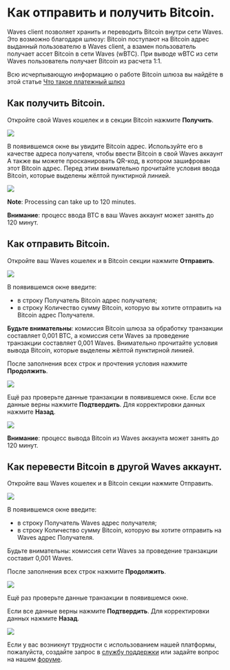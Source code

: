 # **Как отправить и получить Bitcoin**.

Waves client позволяет хранить и переводить Bitcoin внутри сети Waves. Это возможно благодаря шлюзу: Bitcoin поступают на Bitcoin адрес выданный пользователю в Waves client, а взамен пользователь получает ассет Bitcoin в сети Waves (wBTC). При выводе wBTC из сети Waves пользователь получает Bitcoin из расчета 1:1.

Всю исчерпывающую информацию о работе Bitcoin шлюза вы найдёте в этой статье [Что такое платежный шлюз](/frequently-asked-questions-faq/transfers-and-gateways/payment-gateway.md)

## **Как получить Bitcoin**.

Откройте свой Waves кошелек и в секции Bitcoin нажмите **Получить**.

![](/_assets/bitcoin_transfers_01.png)

В появившемся окне вы увидите Bitcoin адрес.
Используйте его в качестве адреса получателя, чтобы ввести Bitcoin в свой Waves аккаунт
А также вы можете просканировать QR-код, в котором зашифрован этот Bitcoin адрес.
Перед этим внимательно прочитайте условия ввода Bitcoin, которые выделены жёлтой пунктирной линией.

![](/_assets/bitcoin_transfers_02.png)

**Note**: Processing can take up to 120 minutes.

**Внимание**: процесс ввода BTC в ваш Waves аккаунт может занять до 120 минут.

## **Как отправить Bitcoin**.

Откройте ваш Waves кошелек и в Bitcoin секции нажмите **Отправить**.

![](/_assets/bitcoin_transfers_01.png)

В появившемся окне введите:

- в строку Получатель Bitcoin адрес получателя;
- в строку Количество сумму Bitcoin, которую вы хотите отправить на Bitcoin адрес Получателя.

**Будьте внимательны**: комиссия Bitcoin шлюза за обработку транзакции составляет 0,001 BTC, а комиссия сети Waves за проведение транзакции составляет 0,001 Waves.
Внимательно прочитайте условия вывода Bitcoin, которые выделены жёлтой пунктирной линией.

После заполнения всех строк и прочтения условия нажмите **Продолжить**.

![](/_assets/bitcoin_transfers_04.png)

Ещё раз проверьте данные транзакции в появившемся окне.
Если все данные верны нажмите **Подтвердить**. Для корректировки данных нажмите **Назад**.

![](/_assets/bitcoin_transfers_05.png)

**Внимание**: процесс вывода Bitcoin из Waves аккаунта может занять до 120 минут.

## **Как перевести Bitcoin в другой Waves аккаунт**.

Откройте ваш Waves кошелек и в Bitcoin секции нажмите Отправить.

![](/_assets/bitcoin_transfers_01.png)

В появившемся окне введите:

- в строку Получатель Waves адрес получателя;
- в строку Количество сумму Bitcoin, которую вы хотите отправить на Waves адрес Получателя.

Будьте внимательны: комиссия сети Waves за проведение транзакции составит 0,001 Waves.

После заполнения всех строк нажмите **Продолжить**.

![](/_assets/bitcoin_transfers_07.png)

Ещё раз проверьте данные транзакции в появившемся окне.

Если все данные верны нажмите **Подтвердить**. Для корректировки данных нажмите **Назад**.

![](/_assets/bitcoin_transfers_08.png)

Если у вас возникнут трудности с использованием нашей платформы, пожалуйста, создайте запрос в [службу поддержки](https://support.wavesplatform.com/) или задайте вопрос на нашем [форуме](https://forum.wavesplatform.com/).
